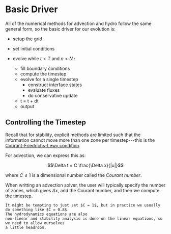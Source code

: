 # Basic Driver

All of the numerical methods for advection and hydro follow the same
general form, so the basic driver for our evolution is:

* setup the grid

* set initial conditions

* evolve while $t < T$ and $n < N$ :

  * fill boundary conditions
  * compute the timestep
  * evolve for a single timestep
    * construct interface states
    * evaluate fluxes
    * do conservative update
  * t = t + dt
  * output

## Controlling the Timestep

Recall that for stability, explicit methods are limited such that the information cannot
move more than one zone per timestep---this is the [Courant-Friedrichs-Lewy condition](https://en.wikipedia.org/wiki/Courant%E2%80%93Friedrichs%E2%80%93Lewy_condition).  

For advection, we
can express this as:

$$\Delta t = C \frac{\Delta x}{|u|}$$

where $C \le 1$ is a dimensional number called the *Courant number*.

When writting an advection solver, the user will typically specify the number of zones, which
gives $\Delta x$, and the Courant number, and then we compute the timestep.

```{note}
It might be tempting to just set $C = 1$, but in practice we usually do something like $C = 0.8$.
The hydrodynamics equations are also
non-linear and stability analysis is done on the linear equations, so we need to allow ourselves
a little headroom.
```
